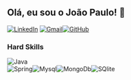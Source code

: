 ## Olá, eu sou o João Paulo!  🚀

[![LinkedIn](https://img.shields.io/badge/LinkedIn-0077B5?style=for-the-badge&logo=linkedin&logoColor=white)](https://www.linkedin.com/in/jo%C3%A3o-paulo-java/)
[![Gmail](https://img.shields.io/badge/Gmail-D14836?style=for-the-badge&logo=gmail&logoColor=white)](joao.ppaulo92@gmail.com)[![GitHub](https://img.shields.io/badge/GitHub-100000?style=for-the-badge&logo=github&logoColor=white)](https://github.com/Joao-Paaulo-oliveira)


### Hard Skills


![Java](	https://img.shields.io/badge/Java-ED8B00?style=for-the-badge&logo=openjdk&logoColor=white)	
![Spring](	https://img.shields.io/badge/Spring-6DB33F?style=for-the-badge&logo=spring&logoColor=white)![Mysql](	https://img.shields.io/badge/MySQL-00000F?style=for-the-badge&logo=mysql&logoColor=white)![MongoDb](https://img.shields.io/badge/MongoDB-4EA94B?style=for-the-badge&logo=mongodb&logoColor=white)![SQlite](https://img.shields.io/badge/SQLite-07405E?style=for-the-badge&logo=sqlite&logoColor=white)
